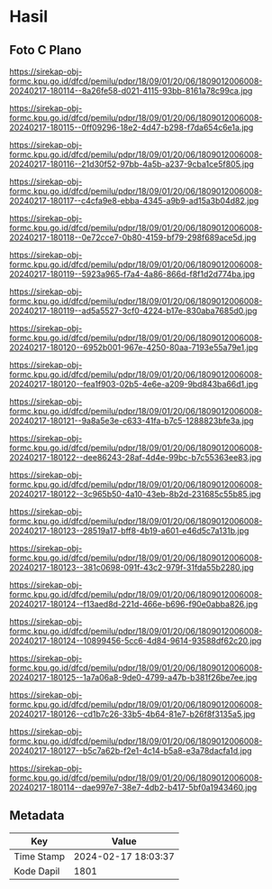 # Hasil

## Foto C Plano

https://sirekap-obj-formc.kpu.go.id/dfcd/pemilu/pdpr/18/09/01/20/06/1809012006008-20240217-180114--8a26fe58-d021-4115-93bb-8161a78c99ca.jpg

https://sirekap-obj-formc.kpu.go.id/dfcd/pemilu/pdpr/18/09/01/20/06/1809012006008-20240217-180115--0ff09296-18e2-4d47-b298-f7da654c6e1a.jpg

https://sirekap-obj-formc.kpu.go.id/dfcd/pemilu/pdpr/18/09/01/20/06/1809012006008-20240217-180116--21d30f52-97bb-4a5b-a237-9cba1ce5f805.jpg

https://sirekap-obj-formc.kpu.go.id/dfcd/pemilu/pdpr/18/09/01/20/06/1809012006008-20240217-180117--c4cfa9e8-ebba-4345-a9b9-ad15a3b04d82.jpg

https://sirekap-obj-formc.kpu.go.id/dfcd/pemilu/pdpr/18/09/01/20/06/1809012006008-20240217-180118--0e72cce7-0b80-4159-bf79-298f689ace5d.jpg

https://sirekap-obj-formc.kpu.go.id/dfcd/pemilu/pdpr/18/09/01/20/06/1809012006008-20240217-180119--5923a965-f7a4-4a86-866d-f8f1d2d774ba.jpg

https://sirekap-obj-formc.kpu.go.id/dfcd/pemilu/pdpr/18/09/01/20/06/1809012006008-20240217-180119--ad5a5527-3cf0-4224-b17e-830aba7685d0.jpg

https://sirekap-obj-formc.kpu.go.id/dfcd/pemilu/pdpr/18/09/01/20/06/1809012006008-20240217-180120--6952b001-967e-4250-80aa-7193e55a79e1.jpg

https://sirekap-obj-formc.kpu.go.id/dfcd/pemilu/pdpr/18/09/01/20/06/1809012006008-20240217-180120--fea1f903-02b5-4e6e-a209-9bd843ba66d1.jpg

https://sirekap-obj-formc.kpu.go.id/dfcd/pemilu/pdpr/18/09/01/20/06/1809012006008-20240217-180121--9a8a5e3e-c633-41fa-b7c5-1288823bfe3a.jpg

https://sirekap-obj-formc.kpu.go.id/dfcd/pemilu/pdpr/18/09/01/20/06/1809012006008-20240217-180122--dee86243-28af-4d4e-99bc-b7c55363ee83.jpg

https://sirekap-obj-formc.kpu.go.id/dfcd/pemilu/pdpr/18/09/01/20/06/1809012006008-20240217-180122--3c965b50-4a10-43eb-8b2d-231685c55b85.jpg

https://sirekap-obj-formc.kpu.go.id/dfcd/pemilu/pdpr/18/09/01/20/06/1809012006008-20240217-180123--28519a17-bff8-4b19-a601-e46d5c7a131b.jpg

https://sirekap-obj-formc.kpu.go.id/dfcd/pemilu/pdpr/18/09/01/20/06/1809012006008-20240217-180123--381c0698-091f-43c2-979f-31fda55b2280.jpg

https://sirekap-obj-formc.kpu.go.id/dfcd/pemilu/pdpr/18/09/01/20/06/1809012006008-20240217-180124--f13aed8d-221d-466e-b696-f90e0abba826.jpg

https://sirekap-obj-formc.kpu.go.id/dfcd/pemilu/pdpr/18/09/01/20/06/1809012006008-20240217-180124--10899456-5cc6-4d84-9614-93588df62c20.jpg

https://sirekap-obj-formc.kpu.go.id/dfcd/pemilu/pdpr/18/09/01/20/06/1809012006008-20240217-180125--1a7a06a8-9de0-4799-a47b-b381f26be7ee.jpg

https://sirekap-obj-formc.kpu.go.id/dfcd/pemilu/pdpr/18/09/01/20/06/1809012006008-20240217-180126--cd1b7c26-33b5-4b64-81e7-b26f8f3135a5.jpg

https://sirekap-obj-formc.kpu.go.id/dfcd/pemilu/pdpr/18/09/01/20/06/1809012006008-20240217-180127--b5c7a62b-f2e1-4c14-b5a8-e3a78dacfa1d.jpg

https://sirekap-obj-formc.kpu.go.id/dfcd/pemilu/pdpr/18/09/01/20/06/1809012006008-20240217-180114--dae997e7-38e7-4db2-b417-5bf0a1943460.jpg


## Metadata

| Key        | Value               |
| ---------- | ------------------- |
| Time Stamp | 2024-02-17 18:03:37 |
| Kode Dapil | 1801                |



